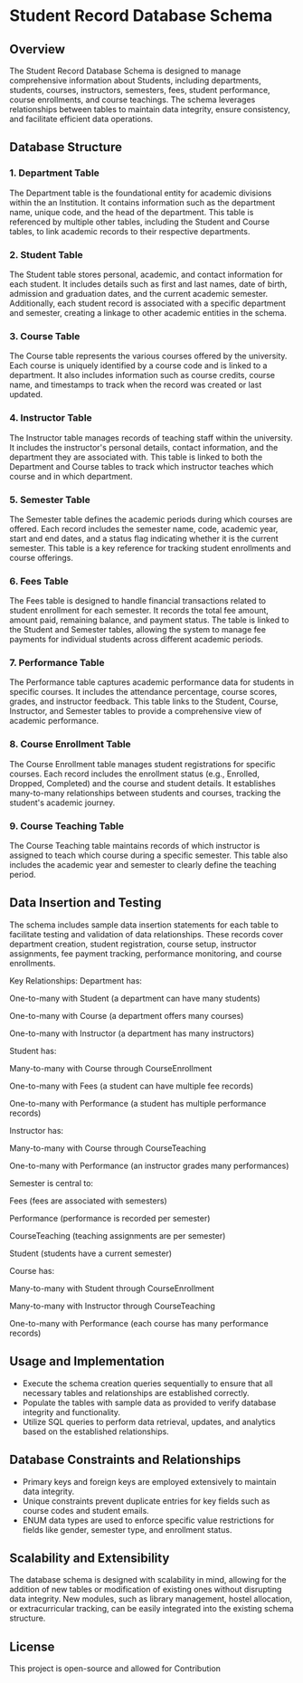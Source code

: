# Student Record Database Schema

## Overview

The Student Record Database Schema is designed to manage comprehensive information about Students, including departments, students, courses, instructors, semesters, fees, student performance, course enrollments, and course teachings. The schema leverages relationships between tables to maintain data integrity, ensure consistency, and facilitate efficient data operations.

## Database Structure

### 1. Department Table

The Department table is the foundational entity for academic divisions within the an Institution. It contains information such as the department name, unique code, and the head of the department. This table is referenced by multiple other tables, including the Student and Course tables, to link academic records to their respective departments.

### 2. Student Table

The Student table stores personal, academic, and contact information for each student. It includes details such as first and last names, date of birth, admission and graduation dates, and the current academic semester. Additionally, each student record is associated with a specific department and semester, creating a linkage to other academic entities in the schema.

### 3. Course Table

The Course table represents the various courses offered by the university. Each course is uniquely identified by a course code and is linked to a department. It also includes information such as course credits, course name, and timestamps to track when the record was created or last updated.

### 4. Instructor Table

The Instructor table manages records of teaching staff within the university. It includes the instructor's personal details, contact information, and the department they are associated with. This table is linked to both the Department and Course tables to track which instructor teaches which course and in which department.

### 5. Semester Table

The Semester table defines the academic periods during which courses are offered. Each record includes the semester name, code, academic year, start and end dates, and a status flag indicating whether it is the current semester. This table is a key reference for tracking student enrollments and course offerings.

### 6. Fees Table

The Fees table is designed to handle financial transactions related to student enrollment for each semester. It records the total fee amount, amount paid, remaining balance, and payment status. The table is linked to the Student and Semester tables, allowing the system to manage fee payments for individual students across different academic periods.

### 7. Performance Table

The Performance table captures academic performance data for students in specific courses. It includes the attendance percentage, course scores, grades, and instructor feedback. This table links to the Student, Course, Instructor, and Semester tables to provide a comprehensive view of academic performance.

### 8. Course Enrollment Table

The Course Enrollment table manages student registrations for specific courses. Each record includes the enrollment status (e.g., Enrolled, Dropped, Completed) and the course and student details. It establishes many-to-many relationships between students and courses, tracking the student's academic journey.

### 9. Course Teaching Table

The Course Teaching table maintains records of which instructor is assigned to teach which course during a specific semester. This table also includes the academic year and semester to clearly define the teaching period.

## Data Insertion and Testing

The schema includes sample data insertion statements for each table to facilitate testing and validation of data relationships. These records cover department creation, student registration, course setup, instructor assignments, fee payment tracking, performance monitoring, and course enrollments.


Key Relationships:
Department has:

One-to-many with Student (a department can have many students)

One-to-many with Course (a department offers many courses)

One-to-many with Instructor (a department has many instructors)

Student has:

Many-to-many with Course through CourseEnrollment

One-to-many with Fees (a student can have multiple fee records)

One-to-many with Performance (a student has multiple performance records)

Instructor has:

Many-to-many with Course through CourseTeaching

One-to-many with Performance (an instructor grades many performances)

Semester is central to:

Fees (fees are associated with semesters)

Performance (performance is recorded per semester)

CourseTeaching (teaching assignments are per semester)

Student (students have a current semester)

Course has:

Many-to-many with Student through CourseEnrollment

Many-to-many with Instructor through CourseTeaching

One-to-many with Performance (each course has many performance records)


## Usage and Implementation

* Execute the schema creation queries sequentially to ensure that all necessary tables and relationships are established correctly.
* Populate the tables with sample data as provided to verify database integrity and functionality.
* Utilize SQL queries to perform data retrieval, updates, and analytics based on the established relationships.

## Database Constraints and Relationships

* Primary keys and foreign keys are employed extensively to maintain data integrity.
* Unique constraints prevent duplicate entries for key fields such as course codes and student emails.
* ENUM data types are used to enforce specific value restrictions for fields like gender, semester type, and enrollment status.

## Scalability and Extensibility

The database schema is designed with scalability in mind, allowing for the addition of new tables or modification of existing ones without disrupting data integrity. New modules, such as library management, hostel allocation, or extracurricular tracking, can be easily integrated into the existing schema structure.

## License

This project is open-source and allowed for Contribution
